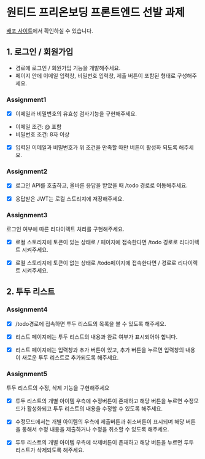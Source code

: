 # 원티드 프리온보딩 프론트엔드 선발 과제

[배포 사이트](https://wanted-pre-onboarding-fe-7-gamma.vercel.app/)에서 확인하실 수 있습니다.

## 1. 로그인 / 회원가입

- 경로에 로그인 / 회원가입 기능을 개발해주세요.
- 페이지 안에 이메일 입력창, 비밀번호 입력창, 제출 버튼이 포함된 형태로 구성해주세요.

### Assignment1

- [x] 이메일과 비밀번호의 유효성 검사기능을 구현해주세요.
- 이메일 조건: @ 포함
- 비밀번호 조건: 8자 이상

- [x] 입력된 이메일과 비밀번호가 위 조건을 만족할 때만 버튼이 활성화 되도록 해주세요.

### Assignment2

- [x] 로그인 API를 호출하고, 올바른 응답을 받았을 때 /todo 경로로 이동해주세요.

- [x] 응답받은 JWT는 로컬 스토리지에 저장해주세요.

### Assignment3

로그인 여부에 따른 리다이렉트 처리를 구현해주세요.

- [x] 로컬 스토리지에 토큰이 있는 상태로 / 페이지에 접속한다면 /todo 경로로 리다이렉트 시켜주세요.

- [x] 로컬 스토리지에 토큰이 없는 상태로 /todo페이지에 접속한다면 / 경로로 리다이렉트 시켜주세요.

## 2. 투두 리스트

### Assignment4

- [x] /todo경로에 접속하면 투두 리스트의 목록을 볼 수 있도록 해주세요.

- [x] 리스트 페이지에는 투두 리스트의 내용과 완료 여부가 표시되어야 합니다.

- [x] 리스트 페이지에는 입력창과 추가 버튼이 있고, 추가 버튼을 누르면 입력창의 내용이 새로운 투두 리스트로 추가되도록 해주세요.

### Assignment5

투두 리스트의 수정, 삭제 기능을 구현해주세요

- [x] 투두 리스트의 개별 아이템 우측에 수정버튼이 존재하고 해당 버튼을 누르면 수정모드가 활성화되고 투두 리스트의 내용을 수정할 수 있도록 해주세요.

- [x] 수정모드에서는 개별 아이템의 우측에 제출버튼과 취소버튼이 표시되며 해당 버튼을 통해서 수정 내용을 제출하거나 수정을 취소할 수 있도록 해주세요.

- [x] 투두 리스트의 개별 아이템 우측에 삭제버튼이 존재하고 해당 버튼을 누르면 투두 리스트가 삭제되도록 해주세요.